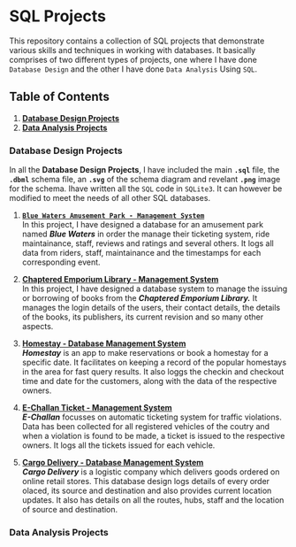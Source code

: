 # **SQL Projects**

This repository contains a collection of SQL projects that demonstrate various skills and techniques in working with databases. It basically comprises of two different types of projects, one where I have done `Database Design` and the other I have done `Data Analysis` Using `SQL`.

## **Table of Contents**

1. [**Database Design Projects**](#sql-database-design-projects)
2. [**Data Analysis Projects**](#data-analysis-projects)

### **Database Design Projects**
In all the **Database Design Projects**, I have included the main **`.sql`** file, the **`.dbml`** schema file, an **`.svg`** of the schema diagram and revelant **`.png`** image for the schema. Ihave written all the `SQL` code in `SQLite3`. It can however be modified to meet the needs of all other SQL databases.

1. [**`Blue Waters Amusement Park - Management System`**](https://github.com/manjit-baishya-datascience/Blue-Waters-Amusement-Park-Ticket-Management-System)<br>
In this project, I have designed a database for an amusement park named ***Blue Waters*** in order the manage their ticketing system, ride maintainance, staff, reviews and ratings and several others. It logs all data from riders, staff, maintainance and the timestamps for each corresponding event.

2. [**Chaptered Emporium Library - Management System**](https://github.com/manjit-baishya-datascience/Chaptered-Emporium-Library-Management-System)<br>
In this project, I have designed a database system to manage the issuing or borrowing of books from the ***Chaptered Emporium Library.*** It manages the login details of the users, their contact details, the details of the books, its publishers, its current revision and so many other aspects.

3. [**Homestay - Database Management System**](https://github.com/manjit-baishya-datascience/Homestay-Database-Management-System)<br>
***Homestay*** is an app to make reservations or book a homestay for a specific date. It facilitates on keeping a record of the popular homestays in the area for fast query results. It also loggs the checkin and checkout time and date for the customers, along with the data of the respective owners.

4. [**E-Challan Ticket - Management System**](https://github.com/manjit-baishya-datascience/E-Challan-Traffic-Ticket-Database-Management-System)<br>
***E-Challan*** focusses on automatic ticketing system for traffic violations. Data has been collected for all registered vehicles of the coutry and when a violation is found to be made, a ticket is issued to the respective owners. It logs all the tickets issued for each vehicle.

5. [**Cargo Delivery - Database Management System**](https://github.com/manjit-baishya-datascience/Cargo-Delivery-Database-Management-System)<br>
***Cargo Delivery*** is a logistic company which delivers goods ordered on online retail stores. This database design logs details of every order olaced, its source and destination and also provides current location updates. It also has details on all the routes, hubs, staff and the location of source and destination.

### **Data Analysis Projects**